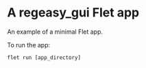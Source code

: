# A regeasy_gui Flet app

An example of a minimal Flet app.

To run the app:

```
flet run [app_directory]
```